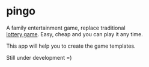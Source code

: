 # pingo

A family entertainment game, replace traditional  
 <a href="https://www.amazon.co.uk/dp/B005KJEZNE/ref=psdc_364146031_t1_B00MFNADV6">lottery game</a>.
Easy, cheap and you can play it any time. 

This app will help you to create the game templates. 

Still under development =)
